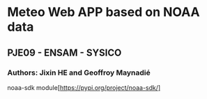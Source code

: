 Meteo Web APP based on NOAA data
========
PJE09 - ENSAM - SYSICO
--------
### Authors: Jixin HE and Geoffroy Maynadié

noaa-sdk module[https://pypi.org/project/noaa-sdk/]

